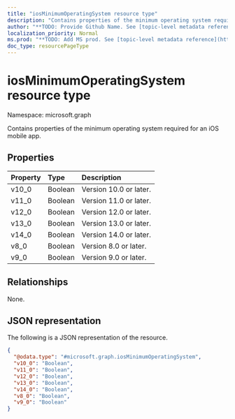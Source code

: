 ```yaml
---
title: "iosMinimumOperatingSystem resource type"
description: "Contains properties of the minimum operating system required for an iOS mobile app."
author: "**TODO: Provide Github Name. See [topic-level metadata reference](https://msgo.azurewebsites.net/add/document/guidelines/metadata.html#topic-level-metadata)**"
localization_priority: Normal
ms.prod: "**TODO: Add MS prod. See [topic-level metadata reference](https://msgo.azurewebsites.net/add/document/guidelines/metadata.html#topic-level-metadata)**"
doc_type: resourcePageType
---
```


# iosMinimumOperatingSystem resource type

Namespace: microsoft.graph



Contains properties of the minimum operating system required for an iOS mobile app.

## Properties
|Property|Type|Description|
|:---|:---|:---|
|v10_0|Boolean|Version 10.0 or later.|
|v11_0|Boolean|Version 11.0 or later.|
|v12_0|Boolean|Version 12.0 or later.|
|v13_0|Boolean|Version 13.0 or later.|
|v14_0|Boolean|Version 14.0 or later.|
|v8_0|Boolean|Version 8.0 or later.|
|v9_0|Boolean|Version 9.0 or later.|

## Relationships
None.

## JSON representation
The following is a JSON representation of the resource.
<!-- {
  "blockType": "resource",
  "@odata.type": "microsoft.graph.iosMinimumOperatingSystem"
}
-->
``` json
{
  "@odata.type": "#microsoft.graph.iosMinimumOperatingSystem",
  "v10_0": "Boolean",
  "v11_0": "Boolean",
  "v12_0": "Boolean",
  "v13_0": "Boolean",
  "v14_0": "Boolean",
  "v8_0": "Boolean",
  "v9_0": "Boolean"
}
```


